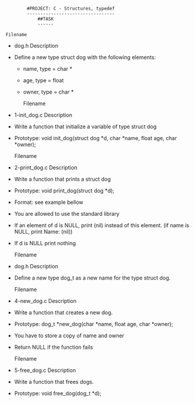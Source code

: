 			#PROJECT: C - Structures, typedef 
			---------------------------------	
				##TASK
				------

	Filename
* dog.h
	Description
* Define a new type struct dog with the following elements:
  - name, type = char *
  - age, type = float
  - owner, type = char *


	Filename
* 1-init_dog.c
	Description
* Write a function that initialize a variable of type struct dog
* Prototype: void init_dog(struct dog *d, char *name, float age, char *owner);


	Filename
* 2-print_dog.c
	Description
* Write a function that prints a struct dog
* Prototype: void print_dog(struct dog *d);
* Format: see example bellow
* You are allowed to use the standard library
* If an element of d is NULL, print (nil) instead of this element. (if name is NULL,    print Name: (nil))
* If d is NULL print nothing


	Filename
* dog.h
	Description
* Define a new type dog_t as a new name for the type struct dog.


	Filename
* 4-new_dog.c
	Description
* Write a function that creates a new dog.
* Prototype: dog_t *new_dog(char *name, float age, char *owner);
* You have to store a copy of name and owner
* Return NULL if the function fails


	Filename
* 5-free_dog.c
	Description
* Write a function that frees dogs.
* Prototype: void free_dog(dog_t *d);
